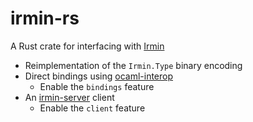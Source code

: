 # irmin-rs

A Rust crate for interfacing with [Irmin](https://github.com/mirage/irmin)

- Reimplementation of the `Irmin.Type` binary encoding
- Direct bindings using [ocaml-interop](https://github.com/simplestaking/ocaml-interop)
  * Enable the `bindings` feature
- An [irmin-server](https://github.com/zshipko/irmin-server) client
    * Enable the `client` feature
